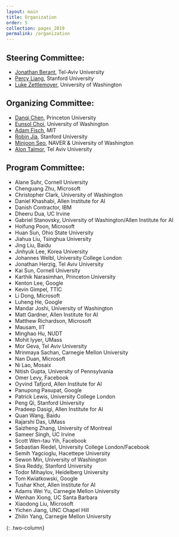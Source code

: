 ```yaml
---
layout: main
title: Organization
order: 5
collection: pages_2019
permalink: /organization
---
```

## Steering Committee:
- [Jonathan Berant](http://www.cs.tau.ac.il/~joberant/), Tel-Aviv University
- [Percy Liang](https://cs.stanford.edu/~pliang/), Stanford University
- [Luke Zettlemoyer](https://www.cs.washington.edu/people/faculty/lsz), University of Washington

## Organizing Committee:
- [Danqi Chen](https://www.cs.princeton.edu/~danqic/), Princeton University
- [Eunsol Choi](https://homes.cs.washington.edu/~eunsol/home.html), University of Washington
- [Adam Fisch](https://people.csail.mit.edu/fisch/), MIT
- [Robin Jia](http://stanford.edu/~robinjia/), Stanford University
- [Minjoon Seo](https://seominjoon.github.io/), NAVER & University of Washington
- [Alon Talmor](https://www.alontalmor.com/), Tel Aviv University

## Program Committee:

- Alane	Suhr, Cornell University
- Chenguang	Zhu, Microsoft
- Christopher	Clark, University of Washington
- Daniel Khashabi, Allen Institute for AI
- Danish Contractor, IBM
- Dheeru Dua, UC Irvine
- Gabriel	Stanovsky, University of Washington/Allen Institute for AI
- Hoifung	Poon, Microsoft
- Huan Sun, Ohio State University
- Jiahua Liu, Tsinghua University
- Jing Liu, Baidu
- Jinhyuk Lee, Korea University
- Johannes Welbl, University College London
- Jonathan Herzig, Tel Aviv University
- Kai	Sun, Cornell University
- Karthik	Narasimhan, Princeton University
- Kenton Lee, Google
- Kevin	Gimpel, TTIC
- Li Dong, Microsoft
- Luheng He, Google
- Mandar Joshi, University of Washington
- Matt Gardner, Allen Institute for AI
- Matthew	Richardson, Microsoft
- Mausam, IIT
- Minghao	Hu, NUDT
- Mohit	Iyyer, UMass
- Mor	Geva,  Tel Aviv University
- Mrinmaya Sachan, Carnegie Mellon University
- Nan	Duan, Microsoft
- Ni Lao, Mosaix
- Nitish Gupta, University of Pennsylvania
- Omer Levy, Facebook
- Oyvind Tafjord, Allen Institute for AI
- Panupong Pasupat, Google
- Patrick	Lewis, University College London
- Peng Qi, Stanford University
- Pradeep	Dasigi, Allen Institute for AI
- Quan	Wang, Baidu
- Rajarshi Das, UMass
- Saizheng Zhang, University of Montreal
- Sameer Singh, UC Irvine
- Scott Wen-tau	Yih, Facebook
- Sebastian	Riedel, University College London/Facebook
- Semih	Yagcioglu, Hacettepe University
- Sewon	Min, University of Washington
- Siva Reddy, Stanford University
- Todor	Mihaylov, Heidelberg University
- Tom	Kwiatkowski, Google
- Tushar Khot, Allen Institute for AI
- Adams Wei	Yu, Carnegie Mellon University
- Wenhan	Xiong, UC Santa Barbara
- Xiaodong Liu, Microsoft
- Yichen Jiang, UNC Chapel Hill
- Zhilin	Yang, Carnegie Mellon University


{: .two-column}
